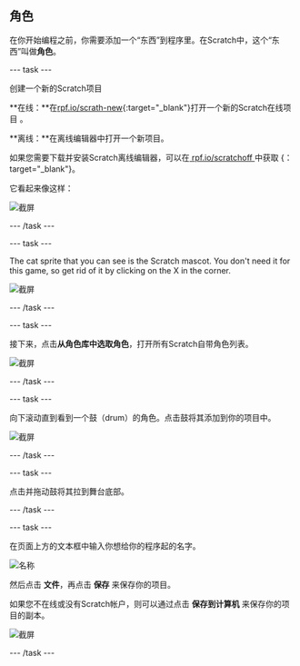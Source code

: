## 角色

在你开始编程之前，你需要添加一个“东西”到程序里。在Scratch中，这个“东西”叫做**角色**。

\--- task \---

创建一个新的Scratch项目

**在线：**在[rpf.io/scrath-new](http://rpf.io/scratch-new){:target="_blank"}打开一个新的Scratch在线项目 。

**离线：**在离线编辑器中打开一个新项目。

如果您需要下载并安装Scratch离线编辑器，可以在[ rpf.io/scratchoff ](http://rpf.io/scratchoff)中获取 {：target="_blank"}。

它看起来像这样：

![截屏](images/band-scratch.png)

\--- /task \---

\--- task \---

The cat sprite that you can see is the Scratch mascot. You don't need it for this game, so get rid of it by clicking on the X in the corner.

![截屏](images/band-delete-annotated.png)

\--- /task \---

\--- task \---

接下来，点击**从角色库中选取角色**，打开所有Scratch自带角色列表。

![截屏](images/band-sprite-library.png)

\--- /task \---

\--- task \---

向下滚动直到看到一个鼓（drum）的角色。点击鼓将其添加到你的项目中。

![截屏](images/band-sprite-drum.png)

\--- /task \---

\--- task \---

点击并拖动鼓将其拉到舞台底部。

\--- /task \---

\--- task \---

在页面上方的文本框中输入你想给你的程序起的名字。

![名称](images/band-name-annotated.png)

然后点击 **文件**，再点击 **保存** 来保存你的项目。

如果您不在线或没有Scratch帐户，则可以通过点击 **保存到计算机** 来保存你的项目的副本。

![截屏](images/band-save.png)

\--- /task \---